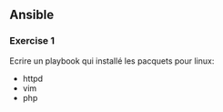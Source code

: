 ## Ansible
### Exercise 1

Ecrire un playbook qui installé les pacquets pour linux:
  - httpd
  - vim
  - php